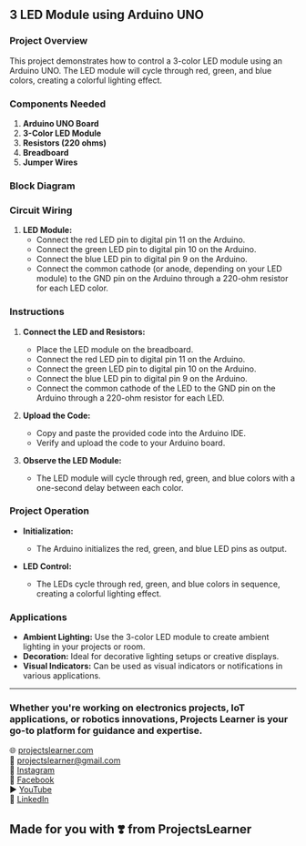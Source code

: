 ## 3 LED Module using Arduino UNO

### Project Overview

This project demonstrates how to control a 3-color LED module using an Arduino UNO. The LED module will cycle through red, green, and blue colors, creating a colorful lighting effect.

### Components Needed

1. **Arduino UNO Board**
2. **3-Color LED Module**
3. **Resistors (220 ohms)**
4. **Breadboard**
5. **Jumper Wires**

### Block Diagram


### Circuit Wiring

1. **LED Module:**
   - Connect the red LED pin to digital pin 11 on the Arduino.
   - Connect the green LED pin to digital pin 10 on the Arduino.
   - Connect the blue LED pin to digital pin 9 on the Arduino.
   - Connect the common cathode (or anode, depending on your LED module) to the GND pin on the Arduino through a 220-ohm resistor for each LED color.

### Instructions

1. **Connect the LED and Resistors:**
   - Place the LED module on the breadboard.
   - Connect the red LED pin to digital pin 11 on the Arduino.
   - Connect the green LED pin to digital pin 10 on the Arduino.
   - Connect the blue LED pin to digital pin 9 on the Arduino.
   - Connect the common cathode of the LED to the GND pin on the Arduino through a 220-ohm resistor for each LED.

2. **Upload the Code:**
   - Copy and paste the provided code into the Arduino IDE.
   - Verify and upload the code to your Arduino board.

3. **Observe the LED Module:**
   - The LED module will cycle through red, green, and blue colors with a one-second delay between each color.

### Project Operation

- **Initialization:**
  - The Arduino initializes the red, green, and blue LED pins as output.

- **LED Control:**
  - The LEDs cycle through red, green, and blue colors in sequence, creating a colorful lighting effect.

### Applications

- **Ambient Lighting:** Use the 3-color LED module to create ambient lighting in your projects or room.
- **Decoration:** Ideal for decorative lighting setups or creative displays.
- **Visual Indicators:** Can be used as visual indicators or notifications in various applications.

---

### Whether you're working on electronics projects, IoT applications, or robotics innovations, Projects Learner is your go-to platform for guidance and expertise.

🌐 [projectslearner.com](https://www.projectslearner.com)  
📧 [projectslearner@gmail.com](mailto:projectslearner@gmail.com)  
📸 [Instagram](https://www.instagram.com/projectslearner/)  
📘 [Facebook](https://www.facebook.com/projectslearner)  
▶️ [YouTube](https://www.youtube.com/@ProjectsLearner)  
📘 [LinkedIn](https://www.linkedin.com/in/projectslearner)  

## Made for you with ❣️ from ProjectsLearner